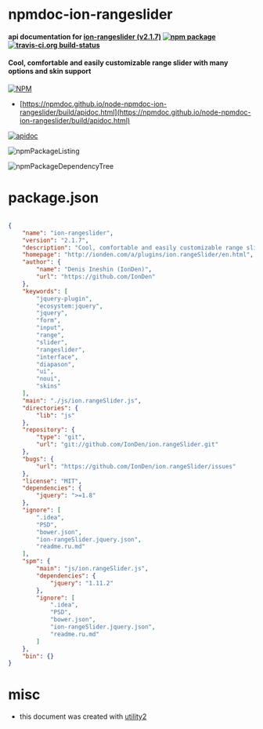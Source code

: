 # npmdoc-ion-rangeslider

#### api documentation for  [ion-rangeslider (v2.1.7)](http://ionden.com/a/plugins/ion.rangeSlider/en.html)  [![npm package](https://img.shields.io/npm/v/npmdoc-ion-rangeslider.svg?style=flat-square)](https://www.npmjs.org/package/npmdoc-ion-rangeslider) [![travis-ci.org build-status](https://api.travis-ci.org/npmdoc/node-npmdoc-ion-rangeslider.svg)](https://travis-ci.org/npmdoc/node-npmdoc-ion-rangeslider)

#### Cool, comfortable and easily customizable range slider with many options and skin support

[![NPM](https://nodei.co/npm/ion-rangeslider.png?downloads=true&downloadRank=true&stars=true)](https://www.npmjs.com/package/ion-rangeslider)

- [https://npmdoc.github.io/node-npmdoc-ion-rangeslider/build/apidoc.html](https://npmdoc.github.io/node-npmdoc-ion-rangeslider/build/apidoc.html)

[![apidoc](https://npmdoc.github.io/node-npmdoc-ion-rangeslider/build/screenCapture.buildCi.browser.%252Ftmp%252Fbuild%252Fapidoc.html.png)](https://npmdoc.github.io/node-npmdoc-ion-rangeslider/build/apidoc.html)

![npmPackageListing](https://npmdoc.github.io/node-npmdoc-ion-rangeslider/build/screenCapture.npmPackageListing.svg)

![npmPackageDependencyTree](https://npmdoc.github.io/node-npmdoc-ion-rangeslider/build/screenCapture.npmPackageDependencyTree.svg)



# package.json

```json

{
    "name": "ion-rangeslider",
    "version": "2.1.7",
    "description": "Cool, comfortable and easily customizable range slider with many options and skin support",
    "homepage": "http://ionden.com/a/plugins/ion.rangeSlider/en.html",
    "author": {
        "name": "Denis Ineshin (IonDen)",
        "url": "https://github.com/IonDen"
    },
    "keywords": [
        "jquery-plugin",
        "ecosystem:jquery",
        "jquery",
        "form",
        "input",
        "range",
        "slider",
        "rangeslider",
        "interface",
        "diapason",
        "ui",
        "noui",
        "skins"
    ],
    "main": "./js/ion.rangeSlider.js",
    "directories": {
        "lib": "js"
    },
    "repository": {
        "type": "git",
        "url": "git://github.com/IonDen/ion.rangeSlider.git"
    },
    "bugs": {
        "url": "https://github.com/IonDen/ion.rangeSlider/issues"
    },
    "license": "MIT",
    "dependencies": {
        "jquery": ">=1.8"
    },
    "ignore": [
        ".idea",
        "PSD",
        "bower.json",
        "ion-rangeSlider.jquery.json",
        "readme.ru.md"
    ],
    "spm": {
        "main": "js/ion.rangeSlider.js",
        "dependencies": {
            "jquery": "1.11.2"
        },
        "ignore": [
            ".idea",
            "PSD",
            "bower.json",
            "ion-rangeSlider.jquery.json",
            "readme.ru.md"
        ]
    },
    "bin": {}
}
```



# misc
- this document was created with [utility2](https://github.com/kaizhu256/node-utility2)
